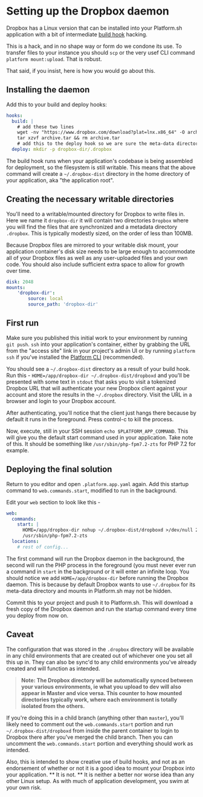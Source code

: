 # Setting up the Dropbox daemon

Dropbox has a Linux version that can be installed into your Platform.sh application with a bit of intermediate [build hook](/configuration/app-containers.html#hooks) hacking.

This is a hack, and in no shape way or form do we condone its use. To transfer files to your instance you should `scp` or the very usef CLI command `platform mount:upload`. That is robust.

That said, if you insist, here is how you would go about this.

## Installing the daemon

Add this to your build and deploy hooks:

```yaml
hooks:
  build: |
    # add these two lines
    wget -nv "https://www.dropbox.com/download?plat=lnx.x86_64" -O archive.tar
    tar xzvf archive.tar && rm archive.tar
    # add this to the deploy hook so we are sure the meta-data directory exists.
  deploy: mkdir -p dropbox-dir/.dropbox
```

The build hook runs when your application's codebase is being assembled for deployment, so the filesystem is still writable.  This means that the above command will create a `~/.dropbox-dist` directory in the home directory of your application, aka "the application root".  

## Creating the necessary writable directories

You'll need to a writable/mounted directory for Dropbox to write files in. Here we name it `dropbox-dir` it will contain two directories `Dropbox` where you will find the files that are synchronized and a metadata directory  `.dropbox`.  This is typically modestly sized, on the order of less than 100MB.  

Because Dropbox files are mirrored to your writable disk mount, your application container's disk size needs to be large enough to accommodate all of your Dropbox files as well as any user-uploaded files and your own code. You should also include sufficient extra space to allow for growth over time.

```yaml
disk: 2048
mounts:
    'dropbox-dir':
        source: local
        source_path: 'dropbox-dir'
```

## First run

Make sure you published this initial work to your environment by running `git push`.  `ssh` into your application's container, either by grabbing the URL from the "access site" link in your project's admin UI or by running `platform ssh` if you've installed the [Platform CLI](/gettingstarted/cli.md) (recommended).

You should see a `~/.dropbox-dist` directory as a result of your build hook.  Run this - `HOME=/app/dropbox-dir ~/.dropbox-dist/dropboxd` and you'll be presented with some text in `stdout` that asks you to visit a tokenized Dropbox URL that will authenticate your new Dropbox client against your account and store the results in the `~/.dropbox` directory. Visit the URL in a browser and login to your Dropbox account.

After authenticating, you'll notice that the client just hangs there because by default it runs in the foreground.  Press control-c to kill the process. 

Now, execute, still in your SSH session `echo $PLATFORM_APP_COMMAND`. This will give you the default start command used in your application. Take note of this. It should be something like `/usr/sbin/php-fpm7.2-zts` for PHP 7.2 for example.

## Deploying the final solution

Return to you editor and open `.platform.app.yaml` again. Add this startup command to `web.commands.start`, modified to run in the background.

Edit your `web` section to look like this -

```yaml
web:
  commands:
    start: |
      HOME=/app/dropbox-dir nohup ~/.dropbox-dist/dropboxd >/dev/null 2>&1 &
      /usr/sbin/php-fpm7.2-zts
  locations:
    # rest of config...
```
The first command will run the Dropbox daemon in the background, the second will run the PHP process in the foreground (you must never ever run a command in `start` in the background or it will enter an infinite loop. You should notice we add `HOME=/app/dropbox-dir` before running the Dropbox daemon. This is because by default Dropbox wants to use `~/.dropbox` for its meta-data directory and mounts in Platform.sh may not be hidden.

Commit this to your project and push it to Platform.sh.  This will download a fresh copy of the Dropbox daemon and run the startup command every time you deploy from now on.

## Caveat

The configuration that was stored in the `.dropbox` directory will be available in any child environments that are created out of whichever one you set all this up in.  They can also be sync'd to any child environments you've already created and will function as intended.  

> **Note: The Dropbox directory will be automatically synced between your various environments, ie what you upload to dev will also appear in Master and vice versa.  This counter to how mounted directories typically work, where each environment is totally isolated from the others.**

If you're doing this in a child branch (anything other than `master`), you'll likely need to comment out the `web.commands.start` portion and run `~/.dropbox-dist/dropboxd` from inside the parent container to login to Dropbox there after you've merged the child branch.  Then you can uncomment the `web.commands.start` portion and everything should work as intended.

Also, this is intended to show creative use of build hooks, and not as an endorsement of whether or not it is a good idea to mount your Dropbox into your application. ** It is not. **  It is neither a better nor worse idea than any other Linux setup.  As with much of application development, you swim at your own risk.
